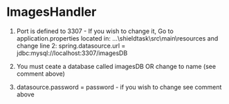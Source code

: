 # ImagesHandler
1. Port is defined to 3307 - If you wish to change it, Go to  application.properties located in: ...\shieldtask\src\main\resources
    and change line 2: spring.datasource.url = jdbc:mysql://localhost:3307/imagesDB

2. You must ceate a database called imagesDB OR change to name (see comment above)

3. datasource.password = password - if you wish to change see comment above
